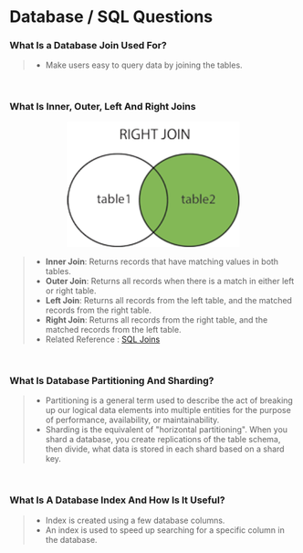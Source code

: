 # Database / SQL Questions

### **What Is a Database Join Used For?**
> - Make users easy to query data by joining the tables.

<br/>

### **What Is Inner, Outer, Left And Right Joins**

<p align="center">
<img src="img/table_joins.jpg" alt="table_joins" title="table_joins" width="60%">
</p>

> - **Inner Join**: Returns records that have matching values in both tables.
> - **Outer Join**: Returns all records when there is a match in either left or right table.
> - **Left Join**: Returns all records from the left table, and the matched records from the right table.
> - **Right Join**: Returns all records from the right table, and the matched records from the left table.
> - Related Reference : [SQL Joins](https://www.w3schools.com/sql/sql_join.asp)
<br/>

### **What Is Database Partitioning And Sharding?**
> - Partitioning is a general term used to describe the act of breaking up our logical data elements into multiple entities for the purpose of performance, availability, or maintainability.
> - Sharding is the equivalent of "horizontal partitioning". When you shard a database, you create replications of the table schema, then divide, what data is stored in each shard based on a shard key.

<br/>

### **What Is A Database Index And How Is It Useful?**
> - Index is created using a few database columns.
> - An index is used to speed up searching for a specific column in the database.

<br/>

